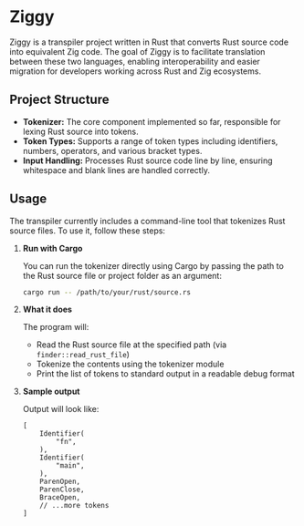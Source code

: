 # Ziggy

Ziggy is a transpiler project written in Rust that converts Rust source code into equivalent Zig code. The goal of Ziggy is to facilitate translation between these two languages, enabling interoperability and easier migration for developers working across Rust and Zig ecosystems.


## Project Structure

- **Tokenizer:** The core component implemented so far, responsible for lexing Rust source into tokens.
- **Token Types:** Supports a range of token types including identifiers, numbers, operators, and various bracket types.
- **Input Handling:** Processes Rust source code line by line, ensuring whitespace and blank lines are handled correctly.

## Usage

The transpiler currently includes a command-line tool that tokenizes Rust source files. To use it, follow these steps:

1. **Run with Cargo**

    You can run the tokenizer directly using Cargo by passing the path to the Rust source file or project folder as an argument:

    ```bash
   cargo run -- /path/to/your/rust/source.rs
    ```

2. **What it does**

    The program will:

    - Read the Rust source file at the specified path (via `finder::read_rust_file`)
    - Tokenize the contents using the tokenizer module
    - Print the list of tokens to standard output in a readable debug format

3. **Sample output**

    Output will look like:

    ```text
    [
        Identifier(
            "fn",
        ),
        Identifier(
            "main",
        ),
        ParenOpen,
        ParenClose,
        BraceOpen,
        // ...more tokens
    ]
    ```
